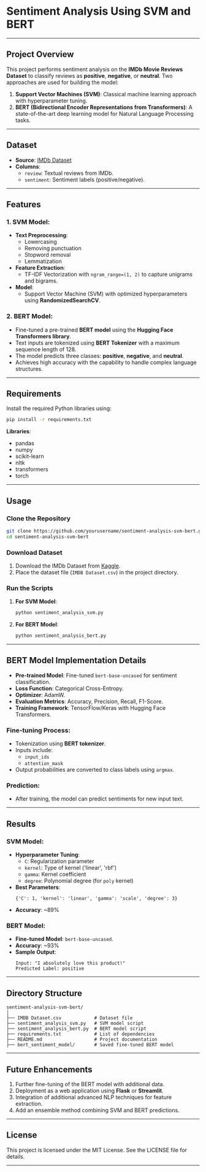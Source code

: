 # **Sentiment Analysis Using SVM and BERT**

---

## **Project Overview**
This project performs sentiment analysis on the **IMDb Movie Reviews Dataset** to classify reviews as **positive**, **negative**, or **neutral**. Two approaches are used for building the model:

1. **Support Vector Machines (SVM)**: Classical machine learning approach with hyperparameter tuning.
2. **BERT (Bidirectional Encoder Representations from Transformers)**: A state-of-the-art deep learning model for Natural Language Processing tasks.

---

## **Dataset**
- **Source**: [IMDb Dataset](https://www.kaggle.com/lakshmi25npathi/imdb-dataset-of-50k-movie-reviews)
- **Columns**:
  - `review`: Textual reviews from IMDb.
  - `sentiment`: Sentiment labels (positive/negative).

---

## **Features**
### 1. **SVM Model**:
- **Text Preprocessing**:
  - Lowercasing
  - Removing punctuation
  - Stopword removal
  - Lemmatization
- **Feature Extraction**:
  - TF-IDF Vectorization with `ngram_range=(1, 2)` to capture unigrams and bigrams.
- **Model**:
  - Support Vector Machine (SVM) with optimized hyperparameters using **RandomizedSearchCV**.

### 2. **BERT Model**:
- Fine-tuned a pre-trained **BERT model** using the **Hugging Face Transformers library**.
- Text inputs are tokenized using **BERT Tokenizer** with a maximum sequence length of 128.
- The model predicts three classes: **positive**, **negative**, and **neutral**.
- Achieves high accuracy with the capability to handle complex language structures.

---

## **Requirements**
Install the required Python libraries using:

```bash
pip install -r requirements.txt
```

**Libraries**:
- pandas
- numpy
- scikit-learn
- nltk
- transformers
- torch

---

## **Usage**

### Clone the Repository
```bash
git clone https://github.com/yourusername/sentiment-analysis-svm-bert.git
cd sentiment-analysis-svm-bert
```

### Download Dataset
1. Download the IMDb Dataset from [Kaggle](https://www.kaggle.com/lakshmi25npathi/imdb-dataset-of-50k-movie-reviews).
2. Place the dataset file (`IMDB Dataset.csv`) in the project directory.

### Run the Scripts
1. **For SVM Model**:
   ```bash
   python sentiment_analysis_svm.py
   ```
2. **For BERT Model**:
   ```bash
   python sentiment_analysis_bert.py
   ```

---

## **BERT Model Implementation Details**
- **Pre-trained Model**: Fine-tuned `bert-base-uncased` for sentiment classification.
- **Loss Function**: Categorical Cross-Entropy.
- **Optimizer**: AdamW.
- **Evaluation Metrics**: Accuracy, Precision, Recall, F1-Score.
- **Training Framework**: TensorFlow/Keras with Hugging Face Transformers.

### Fine-tuning Process:
- Tokenization using **BERT tokenizer**.
- Inputs include:
  - `input_ids`
  - `attention_mask`
- Output probabilities are converted to class labels using `argmax`.

### Prediction:
- After training, the model can predict sentiments for new input text.

---

## **Results**
### SVM Model:
- **Hyperparameter Tuning**:
  - `C`: Regularization parameter
  - `kernel`: Type of kernel ('linear', 'rbf')
  - `gamma`: Kernel coefficient
  - `degree`: Polynomial degree (for `poly` kernel)
- **Best Parameters**:
  ```
  {'C': 1, 'kernel': 'linear', 'gamma': 'scale', 'degree': 3}
  ```
- **Accuracy**: ~89%

### BERT Model:
- **Fine-tuned Model**: `bert-base-uncased`.
- **Accuracy**: ~93%
- **Sample Output**:
  ```
  Input: "I absolutely love this product!"
  Predicted Label: positive
  ```

---

## **Directory Structure**
```
sentiment-analysis-svm-bert/
│
├── IMDB Dataset.csv            # Dataset file
├── sentiment_analysis_svm.py   # SVM model script
├── sentiment_analysis_bert.py  # BERT model script
├── requirements.txt            # List of dependencies
├── README.md                   # Project documentation
├── bert_sentiment_model/       # Saved fine-tuned BERT model
```

---

## **Future Enhancements**
1. Further fine-tuning of the BERT model with additional data.
2. Deployment as a web application using **Flask** or **Streamlit**.
3. Integration of additional advanced NLP techniques for feature extraction.
4. Add an ensemble method combining SVM and BERT predictions.

---

## **License**
This project is licensed under the MIT License. See the LICENSE file for details.

---

